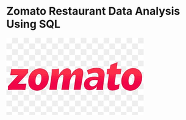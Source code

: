 # Zomato Restaurant Data Analysis Using SQL

![Zomato Logo](https://github.com/btwitravi/Zomato_Restaurant_SQL/blob/main/Zomato_img.jpg)
